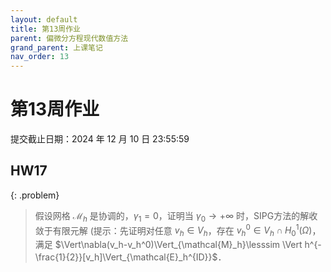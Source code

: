 ```yaml
---
layout: default
title: 第13周作业
parent: 偏微分方程现代数值方法
grand_parent: 上课笔记
nav_order: 13
---
```


# 第13周作业

提交截止日期：2024 年 12 月 10 日 23:55:59

## HW17 

{: .problem}
> 假设网格 $\mathcal{M}_h$ 是协调的，$\gamma_1=0$，证明当 $\gamma_0\to+\infty$ 时，SIPG方法的解收敛于有限元解 (提示：先证明对任意 $v_h\in V_h$，存在 $v_h^0\in V_h\cap H_0^1(\Omega)$，满足 $\Vert\nabla(v_h-v_h^0)\Vert_{\mathcal{M}_h}\lesssim \Vert h^{-\frac{1}{2}}[v_h]\Vert_{\mathcal{E}_h^{ID}}$．



